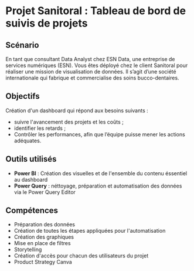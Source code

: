 # Projet Sanitoral : Tableau de bord de suivis de projets


## Scénario
En tant que consultant Data Analyst chez ESN Data, une entreprise de services numériques (ESN).
Vous êtes déployé chez le client Sanitoral pour réaliser une mission de visualisation de données. Il s’agit d’une société internationale qui fabrique et commercialise des soins bucco-dentaires. 

## Objectifs

Création d'un dashboard qui répond aux besoins suivants :
*  suivre l'avancement des projets et les coûts ;
*  identifier les retards ;
*  Contrôler les performances, afin que l’équipe puisse mener les actions adéquates.

## Outils utilisés
* **Power BI** : Création des visuelles et de l'ensemble du contenu éssentiel au dashboard
* **Power Query** : néttoyage, préparation et automatisation des données via le Power Query Editor

## Compétences
* Préparation des données
* Création de toutes les étapes appliquées pour l'automatisation
* Création des graphiques
* Mise en place de filtres
* Storytelling
* Création d'accès pour chacun des utilisateurs du projet
* Product Strategy Canva


